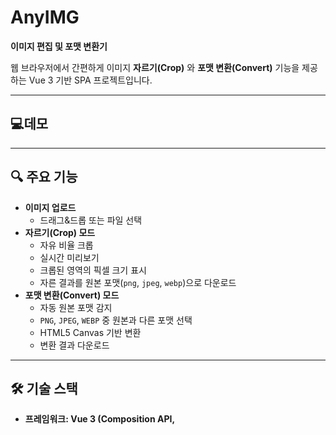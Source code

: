 # AnyIMG

**이미지 편집 및 포맷 변환기**

웹 브라우저에서 간편하게 이미지 **자르기(Crop)** 와 **포맷 변환(Convert)** 기능을 제공하는 Vue 3 기반 SPA 프로젝트입니다.

---

## 💻데모

---

## 🔍 주요 기능

- **이미지 업로드**  
  - 드래그&드롭 또는 파일 선택  
- **자르기(Crop) 모드**  
  - 자유 비율 크롭  
  - 실시간 미리보기  
  - 크롭된 영역의 픽셀 크기 표시  
  - 자른 결과를 원본 포맷(`png`, `jpeg`, `webp`)으로 다운로드  
- **포맷 변환(Convert) 모드**  
  - 자동 원본 포맷 감지  
  - `PNG`, `JPEG`, `WEBP` 중 원본과 다른 포맷 선택  
  - HTML5 Canvas 기반 변환  
  - 변환 결과 다운로드  

---

## 🛠️ 기술 스택
- **프레임워크: Vue 3 (Composition API, <script setup>)**  
- **빌드 도구: Vite**  
- **언어: TypeScript**  
- **스타일링: SCSS**  
- **라이브러리: Cropper.js**  
- **웹 API: HTML5 Canvas (이미지 변환)**
  
---


## 🚀 설치 및 실행

```bash
# 저장소 복제
git clone https://github.com/USERNAME/AnyIMG.git
cd AnyIMG

# 의존성 설치
npm install

# 개발 서버 실행
npm run dev

---
